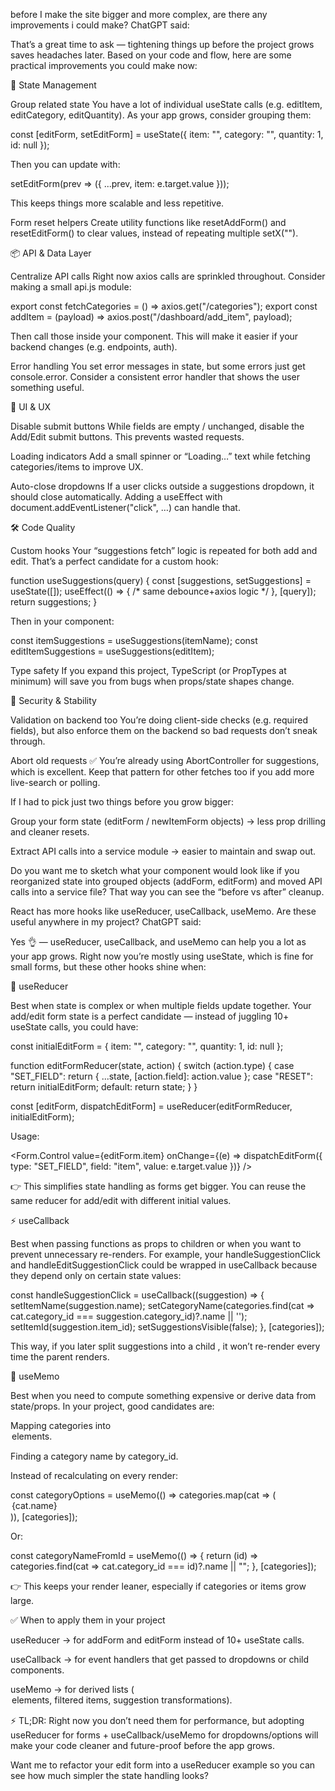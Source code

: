 before I make the site bigger and more complex, are there any improvements i could make?
ChatGPT said:

That’s a great time to ask — tightening things up before the project grows saves headaches later. Based on your code and flow, here are some practical improvements you could make now:

🔄 State Management

Group related state
You have a lot of individual useState calls (e.g. editItem, editCategory, editQuantity). As your app grows, consider grouping them:

const [editForm, setEditForm] = useState({ item: "", category: "", quantity: 1, id: null });


Then you can update with:

setEditForm(prev => ({ ...prev, item: e.target.value }));


This keeps things more scalable and less repetitive.

Form reset helpers
Create utility functions like resetAddForm() and resetEditForm() to clear values, instead of repeating multiple setX("").

📦 API & Data Layer

Centralize API calls
Right now axios calls are sprinkled throughout. Consider making a small api.js module:

export const fetchCategories = () => axios.get("/categories");
export const addItem = (payload) => axios.post("/dashboard/add_item", payload);


Then call those inside your component. This will make it easier if your backend changes (e.g. endpoints, auth).

Error handling
You set error messages in state, but some errors just get console.error. Consider a consistent error handler that shows the user something useful.

🧹 UI & UX

Disable submit buttons
While fields are empty / unchanged, disable the Add/Edit submit buttons. This prevents wasted requests.

Loading indicators
Add a small spinner or “Loading…” text while fetching categories/items to improve UX.

Auto-close dropdowns
If a user clicks outside a suggestions dropdown, it should close automatically. Adding a useEffect with document.addEventListener("click", …) can handle that.

🛠️ Code Quality

Custom hooks
Your “suggestions fetch” logic is repeated for both add and edit. That’s a perfect candidate for a custom hook:

function useSuggestions(query) {
  const [suggestions, setSuggestions] = useState([]);
  useEffect(() => { /* same debounce+axios logic */ }, [query]);
  return suggestions;
}


Then in your component:

const itemSuggestions = useSuggestions(itemName);
const editItemSuggestions = useSuggestions(editItem);


Type safety
If you expand this project, TypeScript (or PropTypes at minimum) will save you from bugs when props/state shapes change.

🔐 Security & Stability

Validation on backend too
You’re doing client-side checks (e.g. required fields), but also enforce them on the backend so bad requests don’t sneak through.

Abort old requests
✅ You’re already using AbortController for suggestions, which is excellent. Keep that pattern for other fetches too if you add more live-search or polling.

If I had to pick just two things before you grow bigger:

Group your form state (editForm / newItemForm objects) → less prop drilling and cleaner resets.

Extract API calls into a service module → easier to maintain and swap out.

Do you want me to sketch what your component would look like if you reorganized state into grouped objects (addForm, editForm) and moved API calls into a service file? That way you can see the “before vs after” cleanup.



React has more hooks like useReducer, useCallback, useMemo. Are these useful anywhere in my project?
ChatGPT said:

Yes 👌 — useReducer, useCallback, and useMemo can help you a lot as your app grows. Right now you’re mostly using useState, which is fine for small forms, but these other hooks shine when:

🔄 useReducer

Best when state is complex or when multiple fields update together.
Your add/edit form state is a perfect candidate — instead of juggling 10+ useState calls, you could have:

const initialEditForm = { item: "", category: "", quantity: 1, id: null };

function editFormReducer(state, action) {
  switch (action.type) {
    case "SET_FIELD":
      return { ...state, [action.field]: action.value };
    case "RESET":
      return initialEditForm;
    default:
      return state;
  }
}

const [editForm, dispatchEditForm] = useReducer(editFormReducer, initialEditForm);


Usage:

<Form.Control
  value={editForm.item}
  onChange={(e) => dispatchEditForm({ type: "SET_FIELD", field: "item", value: e.target.value })}
/>


👉 This simplifies state handling as forms get bigger. You can reuse the same reducer for add/edit with different initial values.

⚡ useCallback

Best when passing functions as props to children or when you want to prevent unnecessary re-renders.
For example, your handleSuggestionClick and handleEditSuggestionClick could be wrapped in useCallback because they depend only on certain state values:

const handleSuggestionClick = useCallback((suggestion) => {
  setItemName(suggestion.name);
  setCategoryName(categories.find(cat => cat.category_id === suggestion.category_id)?.name || '');
  setItemId(suggestion.item_id);
  setSuggestionsVisible(false);
}, [categories]);


This way, if you later split suggestions into a child <SuggestionsDropdown />, it won’t re-render every time the parent renders.

🧠 useMemo

Best when you need to compute something expensive or derive data from state/props.
In your project, good candidates are:

Mapping categories into <option> elements.

Finding a category name by category_id.

Instead of recalculating on every render:

const categoryOptions = useMemo(() => 
  categories.map(cat => (
    <option key={cat.category_id} value={cat.name}>{cat.name}</option>
  )),
[categories]);


Or:

const categoryNameFromId = useMemo(() => {
  return (id) => categories.find(cat => cat.category_id === id)?.name || "";
}, [categories]);


👉 This keeps your render leaner, especially if categories or items grow large.

✅ When to apply them in your project

useReducer → for addForm and editForm instead of 10+ useState calls.

useCallback → for event handlers that get passed to dropdowns or child components.

useMemo → for derived lists (<option> elements, filtered items, suggestion transformations).

⚡ TL;DR: Right now you don’t need them for performance, but adopting useReducer for forms + useCallback/useMemo for dropdowns/options will make your code cleaner and future-proof before the app grows.

Want me to refactor your edit form into a useReducer example so you can see how much simpler the state handling looks?